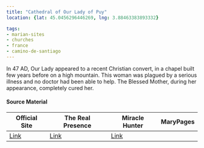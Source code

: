 ```yaml
---
title: "Cathedral of Our Lady of Puy"
location: {lat: 45.0456296446269, lng: 3.88463383893332}

tags:
- marian-sites
- churches
- france
- camino-de-santiago
---
```


In 47 AD, Our Lady appeared to a recent Christian convert, in a chapel built few years before on a high mountain. This woman was plagued by a serious illness and no doctor had been able to help.  The Blessed Mother, during her appearance, completely cured her.

#### Source Material

| Official Site | The Real Presence | Miracle Hunter | MaryPages |
| --- | --- | --- | --- |
| [Link](https://www.cathedraledupuy.org/) | [Link](http://www.therealpresence.org/eucharst/misc/BVM/68_LE_PUY_60x96.pdf) | [Link](https://www.miraclehunter.com/marian_apparitions/approved_apparitions/lepuy/index.html) | |


